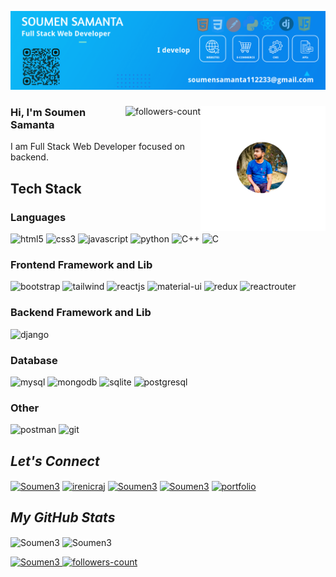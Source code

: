 
<!----------------------------------- Banner - GeekyShows ------------------------------------>
[![MasterHead](https://raw.githubusercontent.com/Soumen3/Soumen3/main/poster.png)](#)

<!----------------------------------- About Section ------------------------------------>
<div>
  <img align="right" width="200" alt="DP" src="https://raw.githubusercontent.com/Soumen3/Soumen3/main/profile.png">
  <a href="https://github.com/Soumen3?tab=followers">
     <img align="right" src="https://img.shields.io/github/followers/Soumen3?label=Followers&style=social" alt="followers-count">
  </a>
  <h3>Hi, I'm Soumen Samanta</h3>
  <p>I am Full Stack Web Developer focused on backend.  </P> 
</div>

<!----------------------------------- Tech Stack Section ------------------------------------>
<h2>Tech Stack</h2>
<h3>Languages</h3>
<p>
    <img src="https://img.shields.io/badge/HTML5-E34F26?style=for-the-badge&logo=html5&logoColor=white" alt="html5" />
    <img src="https://img.shields.io/badge/CSS3-1572B6?style=for-the-badge&logo=css3&logoColor=white" alt="css3" />
    <img src="https://img.shields.io/badge/JavaScript-323330?style=for-the-badge&logo=javascript&logoColor=F7DF1E" alt="javascript" />
    <img src="https://img.shields.io/badge/Python-FFD43B?style=for-the-badge&logo=python&logoColor=blue" alt="python" />
    <img src="https://img.shields.io/badge/C++-EA9B7D?style=for-the-badge&logo=Cplusplus&logoColor=blue" alt="C++" />
    <img src="https://img.shields.io/badge/C-BAEA7D?style=for-the-badge&logo=C&logoColor=blue" alt="C" />
</p>
<h3>Frontend Framework and Lib</h3>
<p>
    <img src="https://img.shields.io/badge/Bootstrap-563D7C?style=for-the-badge&logo=bootstrap&logoColor=white" alt="bootstrap" />
    <img src="https://img.shields.io/badge/Tailwind_CSS-38B2AC?style=for-the-badge&logo=tailwind-css&logoColor=white" alt="tailwind" />
    <img src="https://img.shields.io/badge/React JS-20232A?style=for-the-badge&logo=react&logoColor=61DAFB" alt="reactjs" />
    <img src="https://img.shields.io/badge/Material%20UI-007FFF?style=for-the-badge&logo=mui&logoColor=white" alt="material-ui" />
    <img src="https://img.shields.io/badge/Redux Toolkit-593D88?style=for-the-badge&logo=redux&logoColor=white" alt="redux" />
    <img src="https://img.shields.io/badge/React_Router-CA4245?style=for-the-badge&logo=react-router&logoColor=white" alt="reactrouter" />
</p>
<h3>Backend Framework and Lib</h3>
<p>
    <img src="https://img.shields.io/badge/Django-092E20?style=for-the-badge&logo=django&logoColor=green" alt="django" />
</p>
<h3>Database</h3>
<p>
    <img src="https://img.shields.io/badge/MySQL-005C84?style=for-the-badge&logo=mysql&logoColor=white" alt="mysql" />
    <img src="https://img.shields.io/badge/MongoDB-4EA94B?style=for-the-badge&logo=mongodb&logoColor=white" alt="mongodb" />
    <img src="https://img.shields.io/badge/SQLite-07405E?style=for-the-badge&logo=sqlite&logoColor=white" alt="sqlite" />
    <img src="https://img.shields.io/badge/postgresql-00B4E1?style=for-the-badge&logo=postgresql&logoColor=white" alt="postgresql" />
  
</p>
<h3>Other</h3>
<p>
    <img src="https://img.shields.io/badge/Postman-FF6C37?style=for-the-badge&logo=Postman&logoColor=white" alt="postman" />
    <img src="https://img.shields.io/badge/Git-6DD95C?style=for-the-badge&logo=git&logoColor=F83D0B" alt="git" />
</p>

<!----------------------------------- Social Media Links Section ------------------------------------>

<h2><i>Let's Connect</i></h2>
<p align="left" >
   <a href="https://twitter.com/Soumen9382" target="blank"><img align="center" src="https://raw.githubusercontent.com/rahuldkjain/github-profile-readme-generator/master/src/images/icons/Social/twitter.svg" alt="Soumen3" height="30" width="40" /></a>
  <a href="https://www.linkedin.com/in/soumen-samanta-029aaa239/" target="blank"><img align="center" src="https://raw.githubusercontent.com/rahuldkjain/github-profile-readme-generator/master/src/images/icons/Social/linked-in-alt.svg" alt="irenicraj" height="30" width="40" /></a>
  <a href="https://www.facebook.com/soumen.programmer/" target="blank"><img align="center" src="https://raw.githubusercontent.com/rahuldkjain/github-profile-readme-generator/master/src/images/icons/Social/facebook.svg" alt="Soumen3" height="30" width="40" /></a>
  <a href="https://www.instagram.com/soumen.programmer/" target="blank"><img align="center" src="https://raw.githubusercontent.com/rahuldkjain/github-profile-readme-generator/master/src/images/icons/Social/instagram.svg" alt="Soumen3" height="30" width="40" /></a>
  <a href="https://soumen3.pythonanywhere.com/" target="blank"><img align="center" src="https://cdn3.iconfinder.com/data/icons/social-media-2068/64/_p-512.png" alt="portfolio" height="30" width="30" /></a>
</p>

<!----------------------------------- GitHub Stats Section ------------------------------------>
<h2><i>My GitHub Stats</i></h2>
<p>
    <img align="center" src="https://github-readme-stats.vercel.app/api?username=Soumen3&theme=dark&show_icons=true&hide=issues,contribs&border_redius=0&include_all_commits=true" alt="Soumen3" height="139" />
    <img align="center" src="https://github-readme-stats.vercel.app/api/top-langs/?username=Soumen3&layout=compact&border_radius=0&theme=dark" alt="Soumen3" height="139" />
</p>

<!----------------------------------- Profile View Section ------------------------------------>

<p align="left">
    <a href="https://github.com/Soumen3">
        <img src="https://komarev.com/ghpvc/?username=Soumen3&label=Profile%20views&color=0e75b6&style=flat" alt="Soumen3" />
    </a>
    <a href="https://github.com/Soumen3?tab=followers">
        <img src="https://img.shields.io/github/followers/Soumen3?label=Followers&style=social" alt="followers-count">
    </a>
</p>
